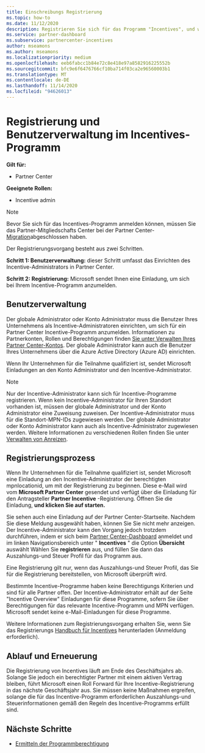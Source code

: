 ```yaml
---
title: Einschreibungs Registrierung
ms.topic: how-to
ms.date: 11/12/2020
description: Registrieren Sie sich für das Programm "Incentives", und weisen Sie die erforderlichen Rollen für die Benutzerverwaltung zu. In diesem Artikel wird der Registrierungsvorgang beschrieben.
ms.service: partner-dashboard
ms.subservice: partnercenter-incentives
author: mseamons
ms.author: mseamons
ms.localizationpriority: medium
ms.openlocfilehash: eeb6fabcc1b84e72c8e418e97a8582916225552b
ms.sourcegitcommit: bfc9e6f6476766cf10ba714f03ca2e96560003b1
ms.translationtype: MT
ms.contentlocale: de-DE
ms.lasthandoff: 11/14/2020
ms.locfileid: "94626013"
---
```

# <a name="enrollment-and-user-management-in-the-incentives-program"></a>Registrierung und Benutzerverwaltung im Incentives-Programm

**Gilt für:**

- Partner Center

**Geeignete Rollen:**

- Incentive admin

>[!NOTE]
>Bevor Sie sich für das Incentives-Programm anmelden können, müssen Sie das Partner-Mitgliedschafts Center bei der Partner Center- [Migration](prepare-pmc-pc-migration.md)abgeschlossen haben.

Der Registrierungsvorgang besteht aus zwei Schritten.

**Schritt 1: Benutzerverwaltung:** dieser Schritt umfasst das Einrichten des Incentive-Administrators in Partner Center.

**Schritt 2: Registrierung:** Microsoft sendet Ihnen eine Einladung, um sich bei Ihrem Incentive-Programm anzumelden.

## <a name="user-management"></a>Benutzerverwaltung

Der globale Administrator oder Konto Administrator muss die Benutzer Ihres Unternehmens als Incentive-Administratoren einrichten, um sich für ein Partner Center Incentive-Programm anzumelden. Informationen zu Partnerkonten, Rollen und Berechtigungen finden [Sie unter Verwalten Ihres Partner Center-Kontos](partner-center-account-setup.md). Der globale Administrator kann auch die Benutzer Ihres Unternehmens über die Azure Active Directory (Azure AD) einrichten.

Wenn Ihr Unternehmen für die Teilnahme qualifiziert ist, sendet Microsoft Einladungen an den Konto Administrator und den Incentive-Administrator.

>[!NOTE]
>Nur der Incentive-Administrator kann sich für Incentive-Programme registrieren. Wenn kein Incentive-Administrator für Ihren Standort vorhanden ist, müssen der globale Administrator und der Konto Administrator eine Zuweisung zuweisen. Der Incentive-Administrator muss für die Standort-MPN-IDs zugewiesen werden. Der globale Administrator oder Konto Administrator kann auch als Incentive-Administrator zugewiesen werden. Weitere Informationen zu verschiedenen Rollen finden Sie unter [Verwalten von Anreizen](permissions-overview.md#manage-incentives).

## <a name="enrollment-process"></a>Registrierungsprozess

Wenn Ihr Unternehmen für die Teilnahme qualifiziert ist, sendet Microsoft eine Einladung an den Incentive-Administrator der berechtigten mpnlocationid, um mit der Registrierung zu beginnen. Diese e-Mail wird vom **Microsoft Partner Center** gesendet und verfügt über die Einladung für den Antragsteller **Partner Incentive** -Registrierung. Öffnen Sie die Einladung, **und klicken Sie auf starten.**

Sie sehen auch eine Einladung auf der Partner Center-Startseite. Nachdem Sie diese Meldung ausgewählt haben, können Sie Sie nicht mehr anzeigen. Der Incentive-Administrator kann den Vorgang jedoch trotzdem durchführen, indem er sich beim [Partner Center-Dashboard](https://partner.microsoft.com/dashboard/) anmeldet und im linken Navigationsbereich unter " **Incentives** " die Option **Übersicht** auswählt Wählen Sie **registrieren** aus, und füllen Sie dann das Auszahlungs-und Steuer Profil für das Programm aus.

Eine Registrierung gilt nur, wenn das Auszahlungs-und Steuer Profil, das Sie für die Registrierung bereitstellen, von Microsoft überprüft wird.

Bestimmte Incentive-Programme haben keine Berechtigungs Kriterien und sind für alle Partner offen. Der Incentive-Administrator erhält auf der Seite "Incentive Overview" Einladungen für diese Programme, sofern Sie über Berechtigungen für das relevante Incentive-Programm und MPN verfügen. Microsoft sendet keine e-Mail-Einladungen für diese Programme.

Weitere Informationen zum Registrierungsvorgang erhalten Sie, wenn Sie das Registrierungs [Handbuch für Incentives](https://partner.microsoft.com/resources/detail/partner-center-incentives-enrollment-pdf) herunterladen (Anmeldung erforderlich).

## <a name="expiration-and-renewal"></a>Ablauf und Erneuerung

Die Registrierung von Incentives läuft am Ende des Geschäftsjahrs ab. Solange Sie jedoch ein berechtigter Partner mit einem aktiven Vertrag bleiben, führt Microsoft einen Roll Forward für Ihre Incentive-Registrierung in das nächste Geschäftsjahr aus. Sie müssen keine Maßnahmen ergreifen, solange die für das Incentive-Programm erforderlichen Auszahlungs-und Steuerinformationen gemäß den Regeln des Incentive-Programms erfüllt sind.

## <a name="next-steps"></a>Nächste Schritte

- [Ermitteln der Programmberechtigung](incentives-determined-your-program-eligibility.md)
